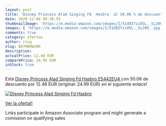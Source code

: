 ```yaml
---
layout: post
title: 'Disney Princess Alad Singing Fd  Hasbro  al 50.06 % de descuento'
date: 2020-12-04 09:30:55
thumbnailImage: 'https://m.media-amazon.com/images/I/51d8IYzi85L._SL200_.jpg'
images: [ 'https://m.media-amazon.com/images/I/51d8IYzi85L._SL200_.jpg' ]
comments: true
category: ofertas
author: ring
slug: B07M8HWJRK
description:
actualPrice: 12.48 EUR
comparePrice: 24.99 EUR
inStock: true
---
```


Está [Disney Princess Alad Singing Fd  Hasbro E5442EU4 ](https://www.amazon.es/dp/B07M8HWJRK/?tag=tolees-21) con 50.06 de descuento por 12.48 EUR (original: 24.99 EUR) en el siguiente enlace!

[![Disney Princess Alad Singing Fd  Hasbro ](https://m.media-amazon.com/images/I/51d8IYzi85L._SL200_.jpg)](https://www.amazon.es/dp/B07M8HWJRK/?tag=tolees-21)

[Ver la oferta!!](https://www.amazon.es/dp/B07M8HWJRK/?tag=tolees-21)

Links participate in Amazon Associate program and might generate a comission on qualifying sales


